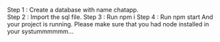 Step 1 : Create a database with name chatapp. <br>
Step 2 : Import the sql file.
Step 3 : Run npm i
Step 4 : Run npm start
And your project is running.
Please make sure that you had node installed in your systummmmmm...
